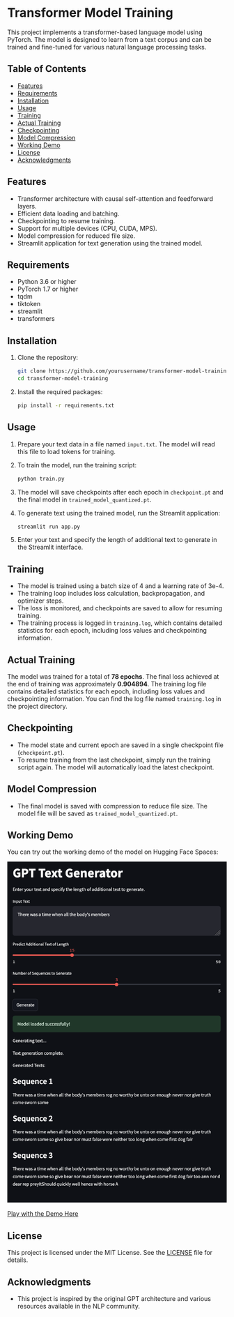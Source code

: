 # Transformer Model Training

This project implements a transformer-based language model using PyTorch. The model is designed to learn from a text corpus and can be trained and fine-tuned for various natural language processing tasks.

## Table of Contents
- [Features](#features)
- [Requirements](#requirements)
- [Installation](#installation)
- [Usage](#usage)
- [Training](#training)
- [Actual Training](#actual-training)
- [Checkpointing](#checkpointing)
- [Model Compression](#model-compression)
- [Working Demo](#working-demo)
- [License](#license)
- [Acknowledgments](#acknowledgments)

## Features
- Transformer architecture with causal self-attention and feedforward layers.
- Efficient data loading and batching.
- Checkpointing to resume training.
- Support for multiple devices (CPU, CUDA, MPS).
- Model compression for reduced file size.
- Streamlit application for text generation using the trained model.

## Requirements
- Python 3.6 or higher
- PyTorch 1.7 or higher
- tqdm
- tiktoken
- streamlit
- transformers

## Installation
1. Clone the repository:
   ```bash
   git clone https://github.com/yourusername/transformer-model-training.git
   cd transformer-model-training
   ```

2. Install the required packages:
   ```bash
   pip install -r requirements.txt
   ```

## Usage
1. Prepare your text data in a file named `input.txt`. The model will read this file to load tokens for training.

2. To train the model, run the training script:
   ```bash
   python train.py
   ```

3. The model will save checkpoints after each epoch in `checkpoint.pt` and the final model in `trained_model_quantized.pt`.

4. To generate text using the trained model, run the Streamlit application:
   ```bash
   streamlit run app.py
   ```

5. Enter your text and specify the length of additional text to generate in the Streamlit interface.

## Training
- The model is trained using a batch size of 4 and a learning rate of 3e-4.
- The training loop includes loss calculation, backpropagation, and optimizer steps.
- The loss is monitored, and checkpoints are saved to allow for resuming training.
- The training process is logged in `training.log`, which contains detailed statistics for each epoch, including loss values and checkpointing information.

## Actual Training
The model was trained for a total of **78 epochs**. The final loss achieved at the end of training was approximately **0.904894**. The training log file contains detailed statistics for each epoch, including loss values and checkpointing information. You can find the log file named `training.log` in the project directory.

## Checkpointing
- The model state and current epoch are saved in a single checkpoint file (`checkpoint.pt`).
- To resume training from the last checkpoint, simply run the training script again. The model will automatically load the latest checkpoint.

## Model Compression
- The final model is saved with compression to reduce file size. The model file will be saved as `trained_model_quantized.pt`.

## Working Demo
You can try out the working demo of the model on Hugging Face Spaces:

![Hugging Face Spaces Demo](./transformer-demo.png)

[Play with the Demo Here](https://huggingface.co/spaces/MilindChawre/simple-transformer)

## License
This project is licensed under the MIT License. See the [LICENSE](LICENSE) file for details.

## Acknowledgments
- This project is inspired by the original GPT architecture and various resources available in the NLP community.
